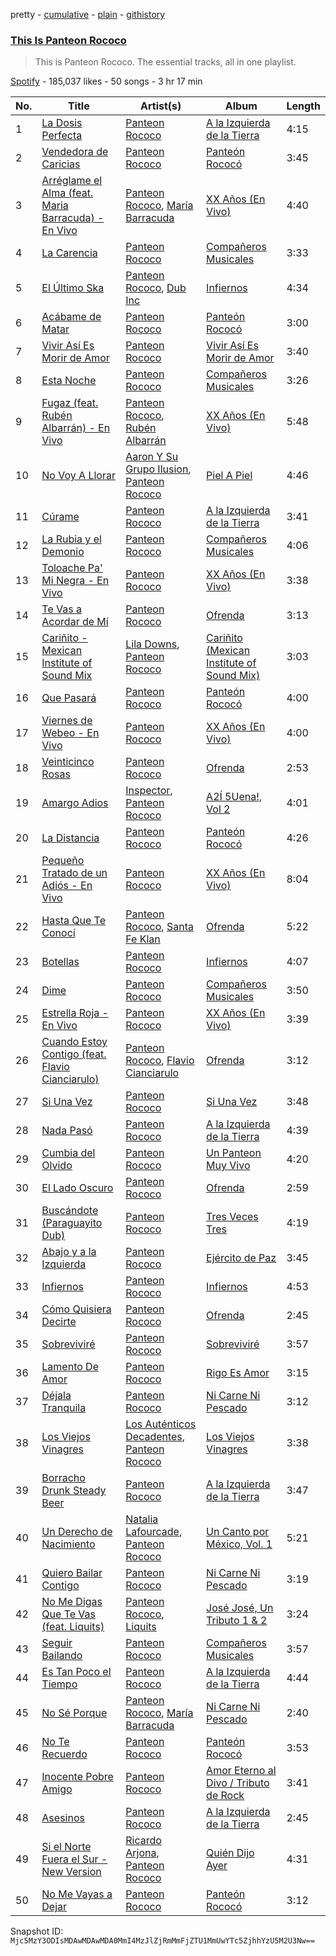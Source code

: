 pretty - [cumulative](/playlists/cumulative/37i9dQZF1DZ06evO0xEkN2.md) - [plain](/playlists/plain/37i9dQZF1DZ06evO0xEkN2) - [githistory](https://github.githistory.xyz/mackorone/spotify-playlist-archive/blob/main/playlists/plain/37i9dQZF1DZ06evO0xEkN2)

### [This Is Panteon Rococo](https://open.spotify.com/playlist/37i9dQZF1DZ06evO0xEkN2)

> This is Panteon Rococo\. The essential tracks, all in one playlist.

[Spotify](https://open.spotify.com/user/spotify) - 185,037 likes - 50 songs - 3 hr 17 min

| No. | Title | Artist(s) | Album | Length |
|---|---|---|---|---|
| 1 | [La Dosis Perfecta](https://open.spotify.com/track/5bymCzswBkt0deeD1hlTIq) | [Panteon Rococo](https://open.spotify.com/artist/11mqrDSFRRz8g0Wb3syJj5) | [A la Izquierda de la Tierra](https://open.spotify.com/album/4H2Qf4zgMbm6np5JU3z9Qd) | 4:15 |
| 2 | [Vendedora de Caricias](https://open.spotify.com/track/4jikVslCvDrDysc3p4tFHM) | [Panteon Rococo](https://open.spotify.com/artist/11mqrDSFRRz8g0Wb3syJj5) | [Panteón Rococó](https://open.spotify.com/album/1mTglsLyY3nJ3Qj7vPtbpg) | 3:45 |
| 3 | [Arréglame el Alma \(feat\. Maria Barracuda\) \- En Vivo](https://open.spotify.com/track/7wL7mQUpStsapIkNuy0d2Z) | [Panteon Rococo](https://open.spotify.com/artist/11mqrDSFRRz8g0Wb3syJj5), [María Barracuda](https://open.spotify.com/artist/39wff4xdW1Xg88XzoTvySv) | [XX Años \(En Vivo\)](https://open.spotify.com/album/4YfBlW4L2iqbqq7masWr9V) | 4:40 |
| 4 | [La Carencia](https://open.spotify.com/track/1v3rQg6uPY6AnOY5TtxN7I) | [Panteon Rococo](https://open.spotify.com/artist/11mqrDSFRRz8g0Wb3syJj5) | [Compañeros Musicales](https://open.spotify.com/album/5Hr76OES2ZCR3rwONS7nlw) | 3:33 |
| 5 | [El Último Ska](https://open.spotify.com/track/3Up8K9cqZGOUnoyzgDY3ZZ) | [Panteon Rococo](https://open.spotify.com/artist/11mqrDSFRRz8g0Wb3syJj5), [Dub Inc](https://open.spotify.com/artist/0fSuChlRe8ZYtVFYDoG87U) | [Infiernos](https://open.spotify.com/album/6EcnCS0DRha1RYCYmmnOn1) | 4:34 |
| 6 | [Acábame de Matar](https://open.spotify.com/track/5VXLuJ4E1FqtAAWLvnpMzV) | [Panteon Rococo](https://open.spotify.com/artist/11mqrDSFRRz8g0Wb3syJj5) | [Panteón Rococó](https://open.spotify.com/album/1mTglsLyY3nJ3Qj7vPtbpg) | 3:00 |
| 7 | [Vivir Así Es Morir de Amor](https://open.spotify.com/track/71h8iMqAN3aETovkKf1IV0) | [Panteon Rococo](https://open.spotify.com/artist/11mqrDSFRRz8g0Wb3syJj5) | [Vivir Así Es Morir de Amor](https://open.spotify.com/album/0oFLZcoAUZe4FKvi9XjN1g) | 3:40 |
| 8 | [Esta Noche](https://open.spotify.com/track/2HZ9lGdprVT5XpOUf12h4z) | [Panteon Rococo](https://open.spotify.com/artist/11mqrDSFRRz8g0Wb3syJj5) | [Compañeros Musicales](https://open.spotify.com/album/5Hr76OES2ZCR3rwONS7nlw) | 3:26 |
| 9 | [Fugaz \(feat\. Rubén Albarrán\) \- En Vivo](https://open.spotify.com/track/3UymFgXyRZun9nBxj4tiVI) | [Panteon Rococo](https://open.spotify.com/artist/11mqrDSFRRz8g0Wb3syJj5), [Rubén Albarrán](https://open.spotify.com/artist/7M75Am5m6J934JSviUOGz0) | [XX Años \(En Vivo\)](https://open.spotify.com/album/4YfBlW4L2iqbqq7masWr9V) | 5:48 |
| 10 | [No Voy A Llorar](https://open.spotify.com/track/3RDP3KKRKq8gJGx5J4G57u) | [Aaron Y Su Grupo Ilusion](https://open.spotify.com/artist/1zVxAFV8uL5V816dzdHvYQ), [Panteon Rococo](https://open.spotify.com/artist/11mqrDSFRRz8g0Wb3syJj5) | [Piel A Piel](https://open.spotify.com/album/0wY4TCOxdgOSvWimtb3iRA) | 4:46 |
| 11 | [Cúrame](https://open.spotify.com/track/2X8Dc7hJwv3gb9cCbgu1zH) | [Panteon Rococo](https://open.spotify.com/artist/11mqrDSFRRz8g0Wb3syJj5) | [A la Izquierda de la Tierra](https://open.spotify.com/album/4H2Qf4zgMbm6np5JU3z9Qd) | 3:41 |
| 12 | [La Rubia y el Demonio](https://open.spotify.com/track/4iBUoHT6aNcP4J883m49xU) | [Panteon Rococo](https://open.spotify.com/artist/11mqrDSFRRz8g0Wb3syJj5) | [Compañeros Musicales](https://open.spotify.com/album/5Hr76OES2ZCR3rwONS7nlw) | 4:06 |
| 13 | [Toloache Pa' Mi Negra \- En Vivo](https://open.spotify.com/track/6XEbIRw3DVFb6vQftaewOD) | [Panteon Rococo](https://open.spotify.com/artist/11mqrDSFRRz8g0Wb3syJj5) | [XX Años \(En Vivo\)](https://open.spotify.com/album/4YfBlW4L2iqbqq7masWr9V) | 3:38 |
| 14 | [Te Vas a Acordar de Mí](https://open.spotify.com/track/26wc2F3aJGvc5SJgKt7Xt8) | [Panteon Rococo](https://open.spotify.com/artist/11mqrDSFRRz8g0Wb3syJj5) | [Ofrenda](https://open.spotify.com/album/3lt8rmUiZvG6Lnt1Ejfd97) | 3:13 |
| 15 | [Cariñito \- Mexican Institute of Sound Mix](https://open.spotify.com/track/2wwGmqiQTfr92XB7Lkx5i8) | [Lila Downs](https://open.spotify.com/artist/3mXI2gpwWnNO9qbQG3n3EP), [Panteon Rococo](https://open.spotify.com/artist/11mqrDSFRRz8g0Wb3syJj5) | [Cariñito \(Mexican Institute of Sound Mix\)](https://open.spotify.com/album/6pvQhpi3DJpo6OBf1QootJ) | 3:03 |
| 16 | [Que Pasará](https://open.spotify.com/track/4DVU0z4zLAqPq2ShvB7Hl3) | [Panteon Rococo](https://open.spotify.com/artist/11mqrDSFRRz8g0Wb3syJj5) | [Panteón Rococó](https://open.spotify.com/album/1mTglsLyY3nJ3Qj7vPtbpg) | 4:00 |
| 17 | [Viernes de Webeo \- En Vivo](https://open.spotify.com/track/4htoV9pXQmKENfn3LIKvVW) | [Panteon Rococo](https://open.spotify.com/artist/11mqrDSFRRz8g0Wb3syJj5) | [XX Años \(En Vivo\)](https://open.spotify.com/album/4YfBlW4L2iqbqq7masWr9V) | 4:00 |
| 18 | [Veinticinco Rosas](https://open.spotify.com/track/7wEKVEEo4Vmn1qNvL7AZNf) | [Panteon Rococo](https://open.spotify.com/artist/11mqrDSFRRz8g0Wb3syJj5) | [Ofrenda](https://open.spotify.com/album/3lt8rmUiZvG6Lnt1Ejfd97) | 2:53 |
| 19 | [Amargo Adios](https://open.spotify.com/track/0UvMeaPWStJGuXMe89bAoJ) | [Inspector](https://open.spotify.com/artist/4OiCK9NnTWhakDIG57uBUA), [Panteon Rococo](https://open.spotify.com/artist/11mqrDSFRRz8g0Wb3syJj5) | [A2Í 5Uena!, Vol 2](https://open.spotify.com/album/2Fbw8FPgMnce7PN46CAjNW) | 4:01 |
| 20 | [La Distancia](https://open.spotify.com/track/2oNMhDpqWkI3oIjOGmqV0z) | [Panteon Rococo](https://open.spotify.com/artist/11mqrDSFRRz8g0Wb3syJj5) | [Panteón Rococó](https://open.spotify.com/album/1mTglsLyY3nJ3Qj7vPtbpg) | 4:26 |
| 21 | [Pequeño Tratado de un Adiós \- En Vivo](https://open.spotify.com/track/3wnYJQgekSJTh52hrEYIfr) | [Panteon Rococo](https://open.spotify.com/artist/11mqrDSFRRz8g0Wb3syJj5) | [XX Años \(En Vivo\)](https://open.spotify.com/album/4YfBlW4L2iqbqq7masWr9V) | 8:04 |
| 22 | [Hasta Que Te Conocí](https://open.spotify.com/track/7f2Rpazz6GxPwKKGcTK3LA) | [Panteon Rococo](https://open.spotify.com/artist/11mqrDSFRRz8g0Wb3syJj5), [Santa Fe Klan](https://open.spotify.com/artist/4tm8CEdm4pkQsEh4jIr9Yp) | [Ofrenda](https://open.spotify.com/album/3lt8rmUiZvG6Lnt1Ejfd97) | 5:22 |
| 23 | [Botellas](https://open.spotify.com/track/4Wq399KYm69pDbK1XjFniT) | [Panteon Rococo](https://open.spotify.com/artist/11mqrDSFRRz8g0Wb3syJj5) | [Infiernos](https://open.spotify.com/album/6EcnCS0DRha1RYCYmmnOn1) | 4:07 |
| 24 | [Dime](https://open.spotify.com/track/3stXtR4dTYiGjYhG2gNepu) | [Panteon Rococo](https://open.spotify.com/artist/11mqrDSFRRz8g0Wb3syJj5) | [Compañeros Musicales](https://open.spotify.com/album/5Hr76OES2ZCR3rwONS7nlw) | 3:50 |
| 25 | [Estrella Roja \- En Vivo](https://open.spotify.com/track/6hjYEBN9WwrpLHRRvhdsby) | [Panteon Rococo](https://open.spotify.com/artist/11mqrDSFRRz8g0Wb3syJj5) | [XX Años \(En Vivo\)](https://open.spotify.com/album/4YfBlW4L2iqbqq7masWr9V) | 3:39 |
| 26 | [Cuando Estoy Contigo \(feat\. Flavio Cianciarulo\)](https://open.spotify.com/track/0donCfhuT3BIjytI3Nqsak) | [Panteon Rococo](https://open.spotify.com/artist/11mqrDSFRRz8g0Wb3syJj5), [Flavio Cianciarulo](https://open.spotify.com/artist/07blDpyF58EXFIgZtIS3H3) | [Ofrenda](https://open.spotify.com/album/3lt8rmUiZvG6Lnt1Ejfd97) | 3:12 |
| 27 | [Si Una Vez](https://open.spotify.com/track/7ljTI8Yt1JkumFmjTcvnGf) | [Panteon Rococo](https://open.spotify.com/artist/11mqrDSFRRz8g0Wb3syJj5) | [Si Una Vez](https://open.spotify.com/album/1p8yftJjT6mj2K9dcZ5ht0) | 3:48 |
| 28 | [Nada Pasó](https://open.spotify.com/track/4GO7nRMoH2XnvXSIUqNMqg) | [Panteon Rococo](https://open.spotify.com/artist/11mqrDSFRRz8g0Wb3syJj5) | [A la Izquierda de la Tierra](https://open.spotify.com/album/4H2Qf4zgMbm6np5JU3z9Qd) | 4:39 |
| 29 | [Cumbia del Olvido](https://open.spotify.com/track/3OJ9kFQsKJxyx4aqFXZuHr) | [Panteon Rococo](https://open.spotify.com/artist/11mqrDSFRRz8g0Wb3syJj5) | [Un Panteon Muy Vivo](https://open.spotify.com/album/0HgimXrbh89mAHF3nLGsLP) | 4:20 |
| 30 | [El Lado Oscuro](https://open.spotify.com/track/4LHCmlYZJ9LGQa62C2kolH) | [Panteon Rococo](https://open.spotify.com/artist/11mqrDSFRRz8g0Wb3syJj5) | [Ofrenda](https://open.spotify.com/album/3lt8rmUiZvG6Lnt1Ejfd97) | 2:59 |
| 31 | [Buscándote \(Paraguayito Dub\)](https://open.spotify.com/track/3APFukPC9NZHmBxbNf3u0n) | [Panteon Rococo](https://open.spotify.com/artist/11mqrDSFRRz8g0Wb3syJj5) | [Tres Veces Tres](https://open.spotify.com/album/6kDnUJJlq5qQmUwJqPKYtS) | 4:19 |
| 32 | [Abajo y a la Izquierda](https://open.spotify.com/track/3AQbm1gIpyyqIV1MSyERkE) | [Panteon Rococo](https://open.spotify.com/artist/11mqrDSFRRz8g0Wb3syJj5) | [Ejército de Paz](https://open.spotify.com/album/31M3drSiYALJMah8o3PGke) | 3:45 |
| 33 | [Infiernos](https://open.spotify.com/track/1IeYD7s1s656dhU68VwS4e) | [Panteon Rococo](https://open.spotify.com/artist/11mqrDSFRRz8g0Wb3syJj5) | [Infiernos](https://open.spotify.com/album/2VZbdgo7xM6fdY9PFlqnqm) | 4:53 |
| 34 | [Cómo Quisiera Decirte](https://open.spotify.com/track/1q7SnztoC6TIUP9wxDVFiB) | [Panteon Rococo](https://open.spotify.com/artist/11mqrDSFRRz8g0Wb3syJj5) | [Ofrenda](https://open.spotify.com/album/3lt8rmUiZvG6Lnt1Ejfd97) | 2:45 |
| 35 | [Sobreviviré](https://open.spotify.com/track/6gVV28leSTAI70fV8fVP7L) | [Panteon Rococo](https://open.spotify.com/artist/11mqrDSFRRz8g0Wb3syJj5) | [Sobreviviré](https://open.spotify.com/album/0QStKql1TfAGFQhHbt9cUF) | 3:57 |
| 36 | [Lamento De Amor](https://open.spotify.com/track/2gNb1tTjQmPase1ZhrS83L) | [Panteon Rococo](https://open.spotify.com/artist/11mqrDSFRRz8g0Wb3syJj5) | [Rigo Es Amor](https://open.spotify.com/album/4nbp0G88SZuGOUCgVYHw26) | 3:15 |
| 37 | [Déjala Tranquila](https://open.spotify.com/track/4VZO5W0fsTU6jkurFkIkGT) | [Panteon Rococo](https://open.spotify.com/artist/11mqrDSFRRz8g0Wb3syJj5) | [Ni Carne Ni Pescado](https://open.spotify.com/album/04HBP9fEv4mvhtBV0DPrm6) | 3:12 |
| 38 | [Los Viejos Vinagres](https://open.spotify.com/track/3qGkFTw5nEDmBn8bgwFN1H) | [Los Auténticos Decadentes](https://open.spotify.com/artist/3HrbmsYpKjWH1lzhad7alj), [Panteon Rococo](https://open.spotify.com/artist/11mqrDSFRRz8g0Wb3syJj5) | [Los Viejos Vinagres](https://open.spotify.com/album/0HPyIrvLK6bMIjA9q8HSFC) | 3:38 |
| 39 | [Borracho Drunk Steady Beer](https://open.spotify.com/track/2zl3Y1AorHtOI8KNbTT1DA) | [Panteon Rococo](https://open.spotify.com/artist/11mqrDSFRRz8g0Wb3syJj5) | [A la Izquierda de la Tierra](https://open.spotify.com/album/4H2Qf4zgMbm6np5JU3z9Qd) | 3:47 |
| 40 | [Un Derecho de Nacimiento](https://open.spotify.com/track/5iRyYvj7aDYImzxBTDeN3J) | [Natalia Lafourcade](https://open.spotify.com/artist/1hcdI2N1023RvSwLzTtdsp), [Panteon Rococo](https://open.spotify.com/artist/11mqrDSFRRz8g0Wb3syJj5) | [Un Canto por México, Vol\. 1](https://open.spotify.com/album/6yDcHjoEqNkkl9UC6KSlFE) | 5:21 |
| 41 | [Quiero Bailar Contigo](https://open.spotify.com/track/43uYpVAeYnZF7XCED74Mbx) | [Panteon Rococo](https://open.spotify.com/artist/11mqrDSFRRz8g0Wb3syJj5) | [Ni Carne Ni Pescado](https://open.spotify.com/album/04HBP9fEv4mvhtBV0DPrm6) | 3:19 |
| 42 | [No Me Digas Que Te Vas \(feat\. Liquits\)](https://open.spotify.com/track/3R6hm07kmnyFTKAqtjI6D0) | [Panteon Rococo](https://open.spotify.com/artist/11mqrDSFRRz8g0Wb3syJj5), [Liquits](https://open.spotify.com/artist/6gtggUV7CgB7b7bCpWa6PC) | [José José, Un Tributo 1 & 2](https://open.spotify.com/album/103zw9Qm9BRCdlb3mYsBOl) | 3:24 |
| 43 | [Seguir Bailando](https://open.spotify.com/track/2Qe2zYpOydMAWtiliU6Rep) | [Panteon Rococo](https://open.spotify.com/artist/11mqrDSFRRz8g0Wb3syJj5) | [Compañeros Musicales](https://open.spotify.com/album/5Hr76OES2ZCR3rwONS7nlw) | 3:57 |
| 44 | [Es Tan Poco el Tiempo](https://open.spotify.com/track/0vVub8zvVEpxRn3q1D7qaM) | [Panteon Rococo](https://open.spotify.com/artist/11mqrDSFRRz8g0Wb3syJj5) | [A la Izquierda de la Tierra](https://open.spotify.com/album/4H2Qf4zgMbm6np5JU3z9Qd) | 4:44 |
| 45 | [No Sé Porque](https://open.spotify.com/track/3aElJpnMXSNwF2SmjiDFSA) | [Panteon Rococo](https://open.spotify.com/artist/11mqrDSFRRz8g0Wb3syJj5), [María Barracuda](https://open.spotify.com/artist/39wff4xdW1Xg88XzoTvySv) | [Ni Carne Ni Pescado](https://open.spotify.com/album/04HBP9fEv4mvhtBV0DPrm6) | 2:40 |
| 46 | [No Te Recuerdo](https://open.spotify.com/track/11HEIqmrGM1hh1KW63DGdi) | [Panteon Rococo](https://open.spotify.com/artist/11mqrDSFRRz8g0Wb3syJj5) | [Panteón Rococó](https://open.spotify.com/album/1mTglsLyY3nJ3Qj7vPtbpg) | 3:53 |
| 47 | [Inocente Pobre Amigo](https://open.spotify.com/track/6KpWUri1N9k4yC80UKizLC) | [Panteon Rococo](https://open.spotify.com/artist/11mqrDSFRRz8g0Wb3syJj5) | [Amor Eterno al Divo / Tributo de Rock](https://open.spotify.com/album/4PQjuDBIuLTMpfPrHnB77z) | 3:41 |
| 48 | [Asesinos](https://open.spotify.com/track/3GTWQ3KMyuRP4LAU2vwiTw) | [Panteon Rococo](https://open.spotify.com/artist/11mqrDSFRRz8g0Wb3syJj5) | [A la Izquierda de la Tierra](https://open.spotify.com/album/4H2Qf4zgMbm6np5JU3z9Qd) | 2:45 |
| 49 | [Si el Norte Fuera el Sur \- New Version](https://open.spotify.com/track/4UXsDzTMi14CsbtrSWcJqG) | [Ricardo Arjona](https://open.spotify.com/artist/0h1zs4CTlU9D2QtgPxptUD), [Panteon Rococo](https://open.spotify.com/artist/11mqrDSFRRz8g0Wb3syJj5) | [Quién Dijo Ayer](https://open.spotify.com/album/1icNy43dW75nSFOkucRFJZ) | 4:31 |
| 50 | [No Me Vayas a Dejar](https://open.spotify.com/track/15WIt660rRzkOZxD6w5h8T) | [Panteon Rococo](https://open.spotify.com/artist/11mqrDSFRRz8g0Wb3syJj5) | [Panteón Rococó](https://open.spotify.com/album/1mTglsLyY3nJ3Qj7vPtbpg) | 3:12 |

Snapshot ID: `Mjc5MzY3ODIsMDAwMDAwMDA0MmI4MzJlZjRmMmFjZTU1MmUwYTc5ZjhhYzU5M2U3Nw==`
